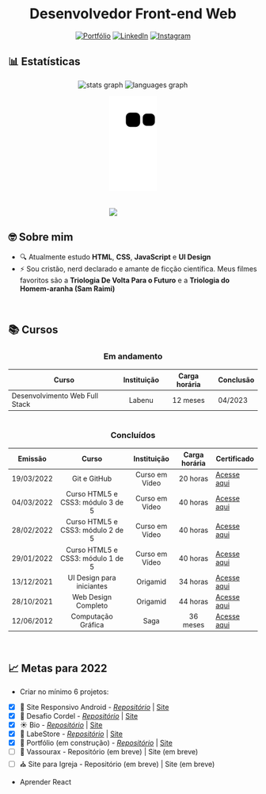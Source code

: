 <div align="center">
 
 # Desenvolvedor Front-end Web
 
[![Portfólio](https://img.shields.io/badge/Portfólio-%23000000.svg?style=for-the-badge&logoColor=#FF7139)](https://matheusqueirozds.vercel.app/)
[![LinkedIn](https://img.shields.io/badge/linkedin-%230077B5.svg?style=for-the-badge&logo=linkedin&logoColor=white)](https://www.linkedin.com/in/matheusqueirozds)
[![Instagram](https://img.shields.io/badge/Instagram-%23E4405F.svg?style=for-the-badge&logo=Instagram&logoColor=white)](https://www.instagram.com/matheusqueirozds.dev)
 
</div>

<h2>📊 Estatísticas</h2>

<div align="center">

<div align="center">
  <img src="https://github-readme-stats.vercel.app/api?hide_title=false&hide_rank=false&show_icons=true&include_all_commits=true&count_private=true&disable_animations=false&theme=dark&locale=pt-br&hide_border=false&custom_title=Minhas estatísticas&username=matheusqueirozds" height="150" alt="stats graph"  />
  <img src="https://github-readme-stats.vercel.app/api/top-langs?locale=pt-br&hide_title=false&layout=compact&card_width=320&langs_count=5&theme=dark&hide_border=false&username=matheusqueirozds" height="150" alt="languages graph"  />
</div>


![snake gif](https://github.com/matheusqueirozds/matheusqueirozds/blob/output/github-contribution-grid-snake.svg)

</div>

<br>

<div>
<img src="https://blush.design/api/download?shareUri=_2IjHTdNy2WLooYb&c=Monochromatic_0%7E67c3cc-0.2%7E52dc82_Skin_0%7Eb18058-0.2%7Eb18058&w=800&h=800&fm=png" max-width="300rem" width="300rem" align="right">
<div/>
 
<br>
 
<main>
 
<h2>🤓 Sobre mim</h2>
 <ul>
   <li>🔍 Atualmente estudo <strong>HTML</strong>, <strong>CSS</strong>, <strong>JavaScript</strong> e <strong>UI Design</strong></li>
   <li>⚡ Sou cristão, nerd declarado e amante de ficção científica. Meus filmes favoritos são a <strong>Triologia De Volta Para o Futuro</strong> e a <strong>Triologia do Homem-aranha (Sam Raimi)</strong></li>
 <ul> 
</main>
 
<br>
 
<h2>📚 Cursos</h2>

<div align="center">
 
<div> 
 
### Em andamento
  
Curso | Instituição | Carga horária | Conclusão
-|:-:|:-:|-
  Desenvolvimento Web Full Stack | Labenu | 12 meses | 04/2023
 
</div> 
 
#
 
<div>  

### Concluídos
  Emissão | Curso | Instituição | Carga horária | Certificado
  -|:-:|:-:|:--:|-
  19/03/2022 | Git e GitHub | Curso em Vídeo | 20 horas | [Acesse aqui](https://www.cursoemvideo.com/certificates/certificado/?course_id=41356&cert-nonce=b0a4e27377)
  04/03/2022 | Curso HTML5 e CSS3: módulo 3 de 5 | Curso em Vídeo | 40 horas | [Acesse aqui](https://www.cursoemvideo.com/certificates/certificado/?course_id=87672&cert-nonce=5b20225414)
  28/02/2022 | Curso HTML5 e CSS3: módulo 2 de 5 | Curso em Vídeo | 40 horas | [Acesse aqui](https://www.cursoemvideo.com/certificates/certificado/?course_id=59254&cert-nonce=8c6aeb0425)
  29/01/2022 | Curso HTML5 e CSS3: módulo 1 de 5 | Curso em Vídeo | 40 horas | [Acesse aqui](https://www.cursoemvideo.com/certificates/certificado/?course_id=51689&cert-nonce=8686ad6cc7)
  13/12/2021 | UI Design para iniciantes | Origamid | 34 horas | [Acesse aqui](https://www.origamid.com/certificate/28b3f184/)
  28/10/2021 | Web Design Completo | Origamid | 44 horas | [Acesse aqui](https://www.origamid.com/certificate/57bbe3f0/)
  12/06/2012 | Computação Gráfica | Saga | 36 meses | [Acesse aqui](https://drive.google.com/file/d/1fcDaHT4RIssUp5yRAr_3mIbEna9qKPTD/view?usp=sharing)

</div> 
 
</div>

 <br>
 
## 📈 Metas para 2022
  
* Criar no mínimo 6 projetos: 
- [x] 🤖 Site Responsivo Android - [*Repositório*](https://github.com/matheusqueirozds/site-responsivo-android) | [Site](https://site-responsivo-android.vercel.app/)
- [x] 🎵 Desafio Cordel - [*Repositório*](https://github.com/matheusqueirozds/desafio-cordel) | [Site](http://desafio-cordel.vercel.app/)
- [x] ☀ Bio - [*Repositório*](https://github.com/matheusqueirozds/bio) | [Site](https://bio-matheusqueirozds.vercel.app/)
- [x] 🛒 LabeStore - [*Repositório*](https://github.com/matheusqueirozds/html-sistema-loja) | [Site](https://html-sistema-loja.vercel.app/)
- [x] 📜 Portfólio (em construção) - [*Repositório*](https://github.com/matheusqueirozds/projeto-portfolio) | [Site](https://matheusqueirozds.vercel.app/)
- [ ] 🧹 Vassourax - Repositório (em breve) | Site (em breve)
- [ ] ⛪ Site para Igreja - Repositório (em breve) | Site (em breve)
  
* Aprender React 
 

